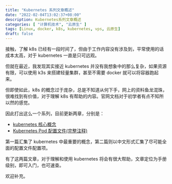 ```yaml
---
title: "Kubernetes 系列文章概述"
date: "2022-02-04T13:02:37+08:00"
description: Kubernetes系列文章概述
categories: [ "计算机技术", "云原生" ]
tags: [Linux, docker, k8s, kubernetes, vps, 云原生]
draft: false
---
```


接触，了解 k8s 已经有一段时间了，但由于工作内容没有涉及到，平常使用的话成本太高，对于 kubernetes 一直是只可远观。

但就在最近，我发现其实接近 kubernetes 并没有我想象中的那么复杂，如果资源有限，可以使用 k3s 来搭建轻量集群，甚至不需要 docker 就可以将容器跑起来。

但即使如此，k8s 的概念过于庞杂，总是不知道从何下手，网上的资料鱼龙混珠，很难找到有价值，对于理解 k8s 有帮助的内容。官网文档对于初学者有点不知所以然的感觉。

因此打出这么一个系列，目前更新两章，分别是：

- [kubernetes 核心概念](/technology/k8s/kubernetes-core-concept/)
- [Kubernetes Pod 配置文件(完整注释)](/technology/k8s/kubernetes-all-yaml/)

第一篇汇集了 kubernetes 中最重要的概念，第二篇则以中文形式汇集了尽可能全面的配置文件配置项。

有了这两篇文章，对于理解和使用 kubernetes 将会有很大帮助，文章定位为手册级别，即可入门，也可速查。

欢迎补充。
